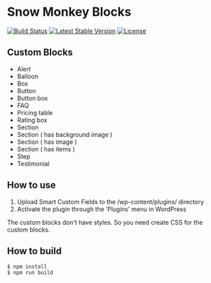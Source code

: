 # Snow Monkey Blocks

[![Build Status](https://travis-ci.org/inc2734/snow-monkey-blocks.svg?branch=master)](https://travis-ci.org/inc2734/snow-monkey-blocks)
[![Latest Stable Version](https://poser.pugx.org/inc2734/snow-monkey-blocks/v/stable)](https://packagist.org/packages/inc2734/snow-monkey-blocks)
[![License](https://poser.pugx.org/inc2734/snow-monkey-blocks/license)](https://packagist.org/packages/inc2734/snow-monkey-blocks)

## Custom Blocks

* Alert
* Balloon
* Box
* Button
* Button box
* FAQ
* Pricing table
* Rating box
* Section
* Section ( has background image )
* Section ( has image )
* Section ( has items )
* Step
* Testimonial

## How to use

1. Upload Smart Custom Fields to the /wp-content/plugins/ directory
1. Activate the plugin through the ‘Plugins’ menu in WordPress

The custom blocks don't have styles. So you need create CSS for the custom blocks.

## How to build

```
$ npm install
$ npm run build
```
